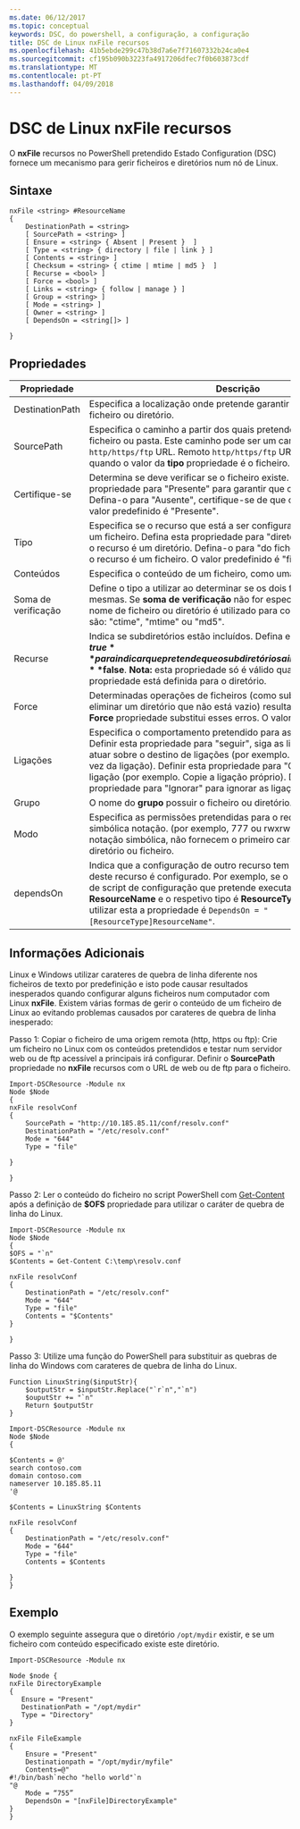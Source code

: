 ```yaml
---
ms.date: 06/12/2017
ms.topic: conceptual
keywords: DSC, do powershell, a configuração, a configuração
title: DSC de Linux nxFile recursos
ms.openlocfilehash: 41b5ebde299c47b38d7a6e7f71607332b24ca0e4
ms.sourcegitcommit: cf195b090b3223fa4917206dfec7f0b603873cdf
ms.translationtype: MT
ms.contentlocale: pt-PT
ms.lasthandoff: 04/09/2018
---
```

# <a name="dsc-for-linux-nxfile-resource"></a>DSC de Linux nxFile recursos

O **nxFile** recursos no PowerShell pretendido Estado Configuration (DSC) fornece um mecanismo para gerir ficheiros e diretórios num nó de Linux.

## <a name="syntax"></a>Sintaxe

```
nxFile <string> #ResourceName
{
    DestinationPath = <string>
    [ SourcePath = <string> ]
    [ Ensure = <string> { Absent | Present }  ]
    [ Type = <string> { directory | file | link } ]
    [ Contents = <string> ]
    [ Checksum = <string> { ctime | mtime | md5 }  ]
    [ Recurse = <bool> ]
    [ Force = <bool> ]
    [ Links = <string> { follow | manage } ]
    [ Group = <string> ]
    [ Mode = <string> ]
    [ Owner = <string> ]
    [ DependsOn = <string[]> ]

}
```

## <a name="properties"></a>Propriedades

|  Propriedade |  Descrição |
|---|---|
| DestinationPath| Especifica a localização onde pretende garantir o estado de um ficheiro ou diretório.|
| SourcePath| Especifica o caminho a partir dos quais pretende copiar o recurso do ficheiro ou pasta. Este caminho pode ser um caminho local, ou um `http/https/ftp` URL. Remoto `http/https/ftp` URLs só são suportadas quando o valor da **tipo** propriedade é o ficheiro.|
| Certifique-se| Determina se deve verificar se o ficheiro existe. Defina esta propriedade para "Presente" para garantir que o ficheiro existe. Defina-o para "Ausente", certifique-se de que o ficheiro não existe. O valor predefinido é "Presente".|
| Tipo| Especifica se o recurso que está a ser configurado é um diretório ou um ficheiro. Defina esta propriedade para "diretório" para indicar que o recurso é um diretório. Defina-o para "do ficheiro" para indicar que o recurso é um ficheiro. O valor predefinido é "ficheiros"|
| Conteúdos| Especifica o conteúdo de um ficheiro, como uma cadeia específica.|
| Soma de verificação| Define o tipo a utilizar ao determinar se os dois ficheiros são as mesmas. Se **soma de verificação** não for especificado, apenas o nome de ficheiro ou diretório é utilizado para comparação. Os valores são: "ctime", "mtime" ou "md5".|
| Recurse| Indica se subdiretórios estão incluídos. Defina esta propriedade como **$true** para indicar que pretende que o subdiretórios a incluir. A predefinição é **$false**. **Nota:** esta propriedade só é válido quando o **tipo** propriedade está definida para o diretório.|
| Force| Determinadas operações de ficheiros (como substituir um ficheiro ou eliminar um diretório que não está vazio) resultará num erro. Utilizar o **Force** propriedade substitui esses erros. O valor predefinido é **$false**.|
| Ligações| Especifica o comportamento pretendido para as ligações simbólicas. Definir esta propriedade para "seguir", siga as ligações simbólicas e atuar sobre o destino de ligações (por exemplo. Copie o ficheiro em vez da ligação). Definir esta propriedade para "Gerir" para atuar na ligação (por exemplo. Copie a ligação próprio). Defina esta propriedade para "Ignorar" para ignorar as ligações simbólicas.|
| Grupo| O nome do **grupo** possuir o ficheiro ou diretório.|
| Modo| Especifica as permissões pretendidas para o recurso, octal ou simbólica notação. (por exemplo, 777 ou rwxrwxrwx). Se utilizar a notação simbólica, não fornecem o primeiro caráter que indica o diretório ou ficheiro.|
| dependsOn | Indica que a configuração de outro recurso tem de executar antes deste recurso é configurado. Por exemplo, se o **ID** do recurso de bloco de script de configuração que pretende executar primeiro é **ResourceName** e o respetivo tipo é **ResourceType**, a sintaxe para utilizar esta a propriedade é `DependsOn = "[ResourceType]ResourceName"`.|

## <a name="additional-information"></a>Informações Adicionais


Linux e Windows utilizar carateres de quebra de linha diferente nos ficheiros de texto por predefinição e isto pode causar resultados inesperados quando configurar alguns ficheiros num computador com Linux __nxFile__. Existem várias formas de gerir o conteúdo de um ficheiro de Linux ao evitando problemas causados por carateres de quebra de linha inesperado:

Passo 1: Copiar o ficheiro de uma origem remota (http, https ou ftp): Crie um ficheiro no Linux com os conteúdos pretendidos e testar num servidor web ou de ftp acessível a principais irá configurar. Definir o __SourcePath__ propriedade no __nxFile__ recursos com o URL de web ou de ftp para o ficheiro.

```
Import-DSCResource -Module nx
Node $Node
{
nxFile resolvConf
{
    SourcePath = "http://10.185.85.11/conf/resolv.conf"
    DestinationPath = "/etc/resolv.conf"
    Mode = "644"
    Type = "file"

}

}
```


Passo 2: Ler o conteúdo do ficheiro no script PowerShell com [Get-Content](https://technet.microsoft.com/library/hh849787.aspx) após a definição de __$OFS__ propriedade para utilizar o caráter de quebra de linha do Linux.


```
Import-DSCResource -Module nx
Node $Node
{
$OFS = "`n"
$Contents = Get-Content C:\temp\resolv.conf

nxFile resolvConf
{
    DestinationPath = "/etc/resolv.conf"
    Mode = "644"
    Type = "file"
    Contents = "$Contents"
}

}
```


Passo 3: Utilize uma função do PowerShell para substituir as quebras de linha do Windows com carateres de quebra de linha do Linux.

```
Function LinuxString($inputStr){
    $outputStr = $inputStr.Replace("`r`n","`n")
    $ouputStr += "`n"
    Return $outputStr
}

Import-DSCResource -Module nx
Node $Node
{

$Contents = @'
search contoso.com
domain contoso.com
nameserver 10.185.85.11
'@

$Contents = LinuxString $Contents

nxFile resolvConf
{
    DestinationPath = "/etc/resolv.conf"
    Mode = "644"
    Type = "file"
    Contents = $Contents

}
}
```

## <a name="example"></a>Exemplo

O exemplo seguinte assegura que o diretório `/opt/mydir` existir, e se um ficheiro com conteúdo especificado existe este diretório.

```
Import-DSCResource -Module nx

Node $node {
nxFile DirectoryExample
{
   Ensure = "Present"
   DestinationPath = "/opt/mydir"
   Type = "Directory"
}

nxFile FileExample
{
    Ensure = "Present"
    Destinationpath = "/opt/mydir/myfile"
    Contents=@"
#!/bin/bash`necho "hello world"`n
"@
    Mode = “755”
    DependsOn = "[nxFile]DirectoryExample"
}
}
```